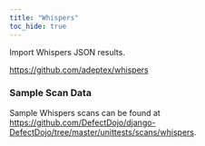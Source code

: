 ```yaml
---
title: "Whispers"
toc_hide: true
---
```

Import Whispers JSON results.

https://github.com/adeptex/whispers
### Sample Scan Data
Sample Whispers scans can be found at https://github.com/DefectDojo/django-DefectDojo/tree/master/unittests/scans/whispers.